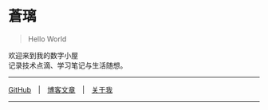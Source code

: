 # 蒼璃

> Hello World

欢迎来到我的数字小屋</br>
记录技术点滴、学习笔记与生活随想。

---

[GitHub](https://github.com/s0raLin)　|　[博客文章](zh-cn/a.md)　|　[关于我](about.md)

---